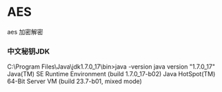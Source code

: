 # AES
aes 加密解密

### 中文秘钥JDK

C:\Program Files\Java\jdk1.7.0_17\bin>java -version
java version "1.7.0_17"
Java(TM) SE Runtime Environment (build 1.7.0_17-b02)
Java HotSpot(TM) 64-Bit Server VM (build 23.7-b01, mixed mode)
